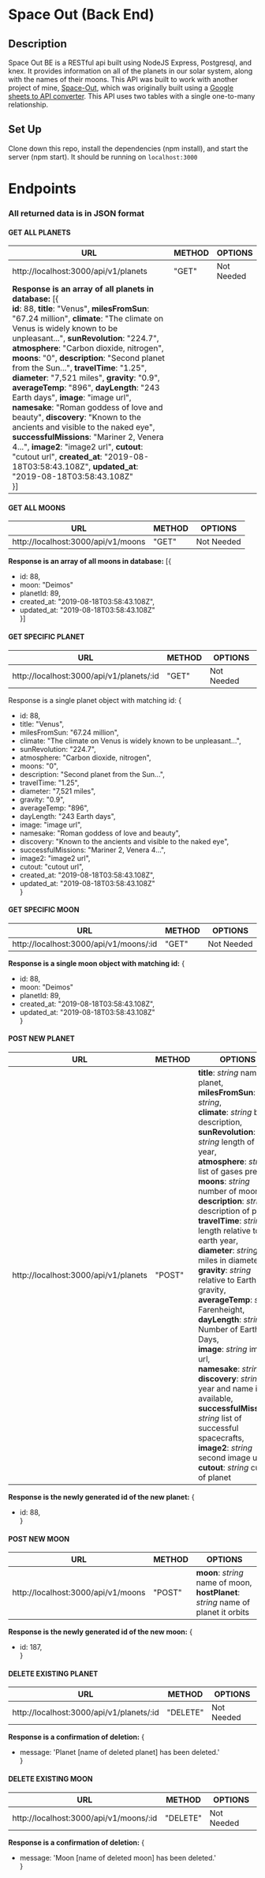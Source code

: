 # Space Out (Back End)
## Description
Space Out BE is a RESTful api built using NodeJS Express, Postgresql, and knex.  It provides information on all of the planets in our solar system, along with the names of their moons.  This API was built to work with another project of mine, [Space-Out](https://github.com/David5280/space-out), which was originally built using a [Google sheets to API converter](https://sheety.co/).  This API uses two tables with a single one-to-many relationship.


## Set Up

Clone down this repo, install the dependencies (npm install), and start the server (npm start).  It should be running on `localhost:3000`


# Endpoints
### All returned data is in JSON format

#### GET ALL PLANETS

| URL  | METHOD  | OPTIONS |  
|---|---|---|
| http://localhost:3000/api/v1/planets | "GET"  | Not Needed |<br />
**Response is an array of all planets in database:** [{<br /> **id**: 88, **title**: "Venus", **milesFromSun**: "67.24 million", **climate**: "The climate on Venus is widely known to be unpleasant...", **sunRevolution**: "224.7", **atmosphere**: "Carbon dioxide, nitrogen", **moons**: "0", **description**: "Second planet from the Sun...", **travelTime**: "1.25", **diameter**: "7,521 miles", **gravity**: "0.9", **averageTemp**: "896", **dayLength**: "243 Earth days", **image**: "image url", **namesake**: "Roman goddess of love and beauty", **discovery**: "Known to the ancients and visible to the naked eye", **successfulMissions**: "Mariner 2, Venera 4...", **image2**: "image2 url", **cutout**: "cutout url", **created_at**: "2019-08-18T03:58:43.108Z", **updated_at**: "2019-08-18T03:58:43.108Z"<br />}] |

#### GET ALL MOONS

| URL  | METHOD  | OPTIONS |
|---|---|---|
| http://localhost:3000/api/v1/moons | "GET"  | Not Needed |
**Response is an array of all moons in database:** [{<br />
* id: 88,
* moon: "Deimos"
* planetId: 89,
* created_at: "2019-08-18T03:58:43.108Z",
* updated_at: "2019-08-18T03:58:43.108Z"<br />}]

#### GET SPECIFIC PLANET

| URL  | METHOD  | OPTIONS |
|---|---|---|
| http://localhost:3000/api/v1/planets/:id | "GET"  | Not Needed |
Response is a single planet object with matching id: {<br />
* id: 88,
* title: "Venus",
* milesFromSun: "67.24 million",
* climate: "The climate on Venus is widely known to be unpleasant...",
* sunRevolution: "224.7",
* atmosphere: "Carbon dioxide, nitrogen",
* moons: "0",
* description: "Second planet from the Sun...",
* travelTime: "1.25",
* diameter: "7,521 miles",
* gravity: "0.9",
* averageTemp: "896",
* dayLength: "243 Earth days",
* image: "image url",
* namesake: "Roman goddess of love and beauty",
* discovery: "Known to the ancients and visible to the naked eye",
* successfulMissions: "Mariner 2, Venera 4...",
* image2: "image2 url",
* cutout: "cutout url",
* created_at: "2019-08-18T03:58:43.108Z",
* updated_at: "2019-08-18T03:58:43.108Z"<br />}

#### GET SPECIFIC MOON

| URL  | METHOD  | OPTIONS |
|---|---|---|
| http://localhost:3000/api/v1/moons/:id | "GET"  | Not Needed |
**Response is a single moon object with matching id:** {<br />
* id: 88,
* moon: "Deimos"
* planetId: 89,
* created_at: "2019-08-18T03:58:43.108Z",
* updated_at: "2019-08-18T03:58:43.108Z"<br />}

#### POST NEW PLANET

| URL  | METHOD  | OPTIONS |
|---|---|---|
| http://localhost:3000/api/v1/planets | "POST"  | **title**: *string* name of planet,<br />**milesFromSun**: *string*,<br /> **climate**: *string* brief description,<br /> **sunRevolution**: *string* length of one year,<br />**atmosphere**: *string* list of gases present,<br />**moons**: *string* number of moons,<br />**description**: *string* description of planet,<br />**travelTime**: *string* length relative to one earth year,<br />**diameter**: *string* miles in diameter,<br />**gravity**: *string* relative to Earth's gravity,<br />**averageTemp**: *string* Farenheight,<br />**dayLength**: *string* Number of Earth Days,<br />**image**: *string* image url,<br />**namesake**: *string* ,<br />**discovery**: *string* year and name if available,<br />**successfulMissions**: *string* list of successful spacecrafts,<br />**image2**: *string* second image url,<br />**cutout**: *string* cutout of planet |
**Response is the newly generated id of the new planet:** {<br />
* id: 88,
<br />}

#### POST NEW MOON

| URL  | METHOD  | OPTIONS |
|---|---|---|
| http://localhost:3000/api/v1/moons | "POST"  | **moon**: *string* name of moon,<br />**hostPlanet**: *string* name of planet it orbits<br /> |
**Response is the newly generated id of the new moon:** {<br />
* id: 187,
<br />}

#### DELETE EXISTING PLANET

| URL  | METHOD  | OPTIONS |
|---|---|---|
| http://localhost:3000/api/v1/planets/:id | "DELETE"  | Not Needed |
**Response is a confirmation of deletion:** {<br />
* message: 'Planet [name of deleted planet] has been deleted.'<br />}

#### DELETE EXISTING MOON

| URL  | METHOD  | OPTIONS |
|---|---|---|
| http://localhost:3000/api/v1/moons/:id | "DELETE"  | Not Needed |
**Response is a confirmation of deletion:** {<br />
* message: 'Moon [name of deleted moon] has been deleted.'<br />}
